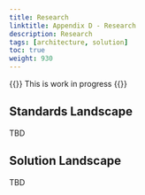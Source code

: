 ```yaml
---
title: Research
linktitle: Appendix D - Research
description: Research
tags: [architecture, solution]
toc: true
weight: 930
---
```


{{<notice warning>}} <!-- info -->
This is work in progress
{{</notice>}}


## Standards Landscape
TBD

## Solution Landscape
TBD 
